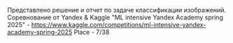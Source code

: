 Представлено решение и отчет по задаче классификации изображений. 
Соревнование от Yandex & Kaggle "ML intensive Yandex Academy spring 2025" - https://www.kaggle.com/competitions/ml-intensive-yandex-academy-spring-2025
Place - 7/38
